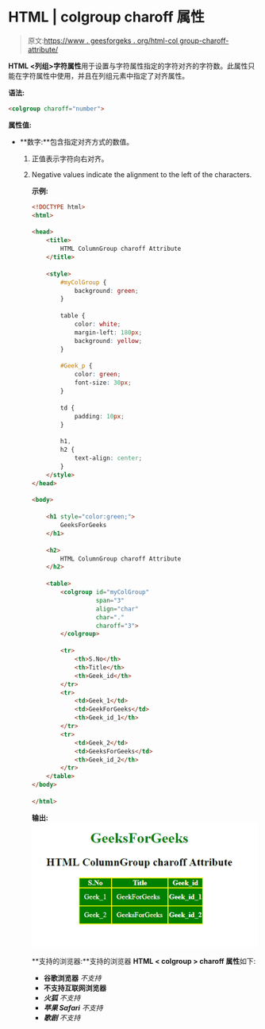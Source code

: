 # HTML | colgroup charoff 属性

> 原文:[https://www . geesforgeks . org/html-col group-charoff-attribute/](https://www.geeksforgeeks.org/html-colgroup-charoff-attribute/)

**HTML <列组>字符属性**用于设置与字符属性指定的字符对齐的字符数。此属性只能在字符属性中使用，并且在列组元素中指定了对齐属性。

**语法:**

```html
<colgroup charoff="number">
```

**属性值:**

*   **数字:**包含指定对齐方式的数值。
    1.  正值表示字符向右对齐。
    2.  Negative values indicate the alignment to the left of the characters.

        **示例:**

        ```html
        <!DOCTYPE html>
        <html>

        <head>
            <title>
                HTML ColumnGroup charoff Attribute
            </title>

            <style>
                #myColGroup {
                    background: green;
                }

                table {
                    color: white;
                    margin-left: 180px;
                    background: yellow;
                }

                #Geek_p {
                    color: green;
                    font-size: 30px;
                }

                td {
                    padding: 10px;
                }

                h1,
                h2 {
                    text-align: center;
                }
            </style>
        </head>

        <body>

            <h1 style="color:green;"> 
                GeeksForGeeks 
            </h1>

            <h2> 
                HTML ColumnGroup charoff Attribute 
            </h2>

            <table>
                <colgroup id="myColGroup" 
                          span="3"
                          align="char" 
                          char="." 
                          charoff="3">
                </colgroup>

                <tr>
                    <th>S.No</th>
                    <th>Title</th>
                    <th>Geek_id</th>
                </tr>
                <tr>
                    <td>Geek_1</td>
                    <td>GeekForGeeks</td>
                    <th>Geek_id_1</th>
                </tr>
                <tr>
                    <td>Geek_2</td>
                    <td>GeeksForGeeks</td>
                    <th>Geek_id_2</th>
                </tr>
            </table>
        </body>

        </html>
        ```

        **输出:**
        ![](img/7c20b1895b3f8c931bdc3d488679b4ce.png)

        **支持的浏览器:**支持的浏览器 **HTML < colgroup > charoff 属性**如下:

        *   **谷歌浏览器** *不支持*
        *   **不支持互联网浏览器**
        *   ***火狐** *不支持**
        *   ***苹果 Safari** *不支持**
        *   ***歌剧** *不支持**